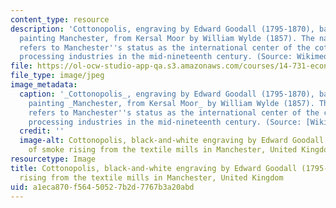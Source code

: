 ```yaml
---
content_type: resource
description: 'Cottonopolis, engraving by Edward Goodall (1795-1870), based on the
  painting Manchester, from Kersal Moor by William Wylde (1857). The name Cottonopolis
  refers to Manchester''s status as the international center of the cotton and textile
  processing industries in the mid-nineteenth century. (Source: Wikimedia Commons.)'
file: https://ol-ocw-studio-app-qa.s3.amazonaws.com/courses/14-731-economic-history-spring-2009/a1eca870f56450527b2d7767b3a20abd_14-731s09-th.jpg
file_type: image/jpeg
image_metadata:
  caption: '_Cottonopolis_, engraving by Edward Goodall (1795-1870), based on the
    painting _Manchester, from Kersal Moor_ by William Wylde (1857). The name Cottonopolis
    refers to Manchester''s status as the international center of the cotton and textile
    processing industries in the mid-nineteenth century. (Source: [Wikimedia Commons](http://commons.wikimedia.org/wiki/File:Cottonopolis1.jpg).)'
  credit: ''
  image-alt: Cottonopolis, black-and-white engraving by Edward Goodall (1795-1870)
    of smoke rising from the textile mills in Manchester, United Kingdom.
resourcetype: Image
title: Cottonopolis, black-and-white engraving by Edward Goodall (1795-1870) of smoke
  rising from the textile mills in Manchester, United Kingdom
uid: a1eca870-f564-5052-7b2d-7767b3a20abd
---
```

